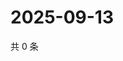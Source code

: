 # 2025-09-13

共 0 条

<!-- BEGIN ZHIHUQUESTIONS -->
<!-- 最后更新时间 Sat Sep 13 2025 14:14:07 GMT+0800 (China Standard Time) -->

<!-- END ZHIHUQUESTIONS -->
